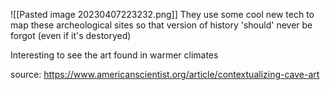 ![[Pasted image 20230407223232.png]]
They use some cool new tech to map these archeological sites so that version of history 'should' never be forgot (even if it's destoryed)

Interesting to see the art found in warmer climates

source: https://www.americanscientist.org/article/contextualizing-cave-art